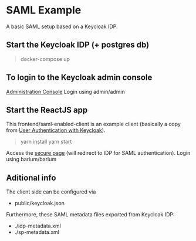 # SAML Example
A basic SAML setup based on a Keycloak IDP.

## Start the Keycloak IDP (+ postgres db)
> docker-compose up 

## To login to the Keycloak admin console
[Administration Console](http://localhost:9191/auth/admin/)
Login using admin/admin

## Start the ReactJS app
This frontend/saml-enabled-client is an example client (basically a copy from [User Authentication with Keycloak](https://blog.scalac.io/user-authentication-with-keycloak-part1.html)).

> yarn install
> yarn start 

Access the [secure page](http://localhost:3000/secured) (will redirect to IDP for SAML authentication).
Login using barium/barium

## Aditional info
The client side can be configured via 
- public/keycloak.json

Furthermore, these SAML metadata files exported from Keycloak IDP:
- ./idp-metadata.xml
- ./sp-metadata.xml 
